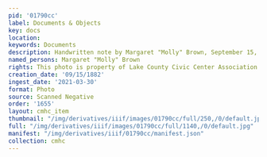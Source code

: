 ```yaml
---
pid: '01790cc'
label: Documents & Objects
key: docs
location: 
keywords: Documents
description: Handwritten note by Margaret "Molly" Brown, September 15, 1882
named_persons: Margaret "Molly" Brown
rights: This photo is property of Lake County Civic Center Association.
creation_date: '09/15/1882'
ingest_date: '2021-03-30'
format: Photo
source: Scanned Negative
order: '1655'
layout: cmhc_item
thumbnail: "/img/derivatives/iiif/images/01790cc/full/250,/0/default.jpg"
full: "/img/derivatives/iiif/images/01790cc/full/1140,/0/default.jpg"
manifest: "/img/derivatives/iiif/01790cc/manifest.json"
collection: cmhc
---
```

